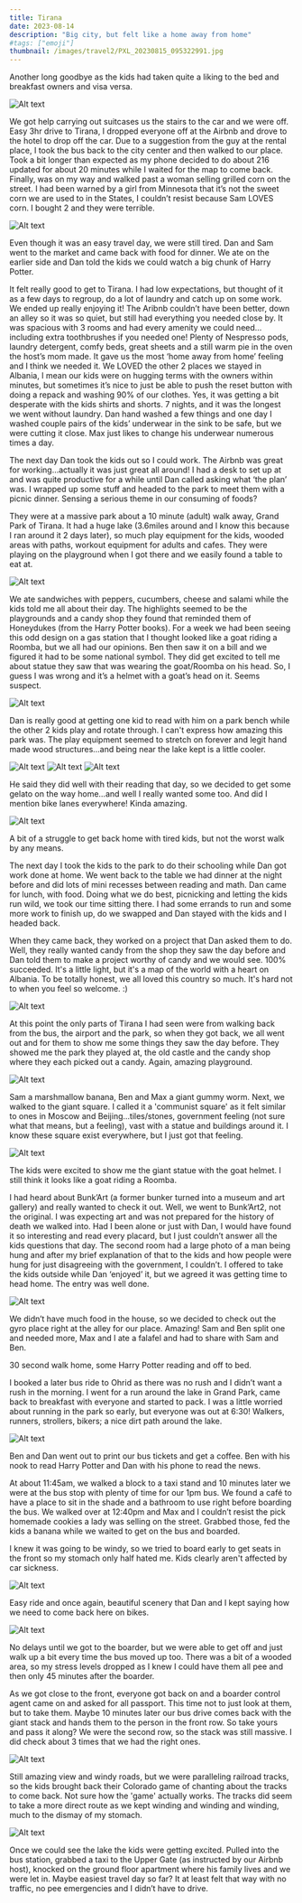 ```yaml
---
title: Tirana
date: 2023-08-14
description: "Big city, but felt like a home away from home"
#tags: ["emoji"]
thumbnail: /images/travel2/PXL_20230815_095322991.jpg
---
```


Another long goodbye as the kids had taken quite a liking to the bed and breakfast owners and visa versa. 

![Alt text](/images/travel2/PXL_20230812_071730549.jpg)

We got help carrying out suitcases us the stairs to the car and we were off. Easy 3hr drive to Tirana, I dropped everyone off at the Airbnb and drove to the hotel to drop off the car. Due to a suggestion from the guy at the rental place, I took the bus back to the city center and then walked to our place. Took a bit longer than expected as my phone decided to do about 216 updated for about 20 minutes while I waited for the map to come back. Finally, was on my way and walked past a woman selling grilled corn on the street. I had been warned by a girl from Minnesota that it’s not the sweet corn we are used to in the States, I couldn’t resist because Sam LOVES corn. I bought 2 and they were terrible. 

![Alt text](/images/travel2/PXL_20230813_142841962.jpg)

Even though it was an easy travel day, we were still tired. Dan and Sam went to the market and came back with food for dinner. We ate on the earlier side and Dan told the kids we could watch a big chunk of Harry Potter.

It felt really good to get to Tirana. I had low expectations, but thought of it as a few days to regroup, do a lot of laundry and catch up on some work. We ended up really enjoying it! The Aribnb couldn’t have been better, down an alley so it was so quiet, but still had everything you needed close by. It was spacious with 3 rooms and had every amenity we could need…including extra toothbrushes if you needed one! Plenty of Nespresso pods, laundry detergent, comfy beds, great sheets and a still warm pie in the oven the host’s mom made. It gave us the most ‘home away from home’ feeling and I think we needed it. We LOVED the other 2 places we stayed in Albania, I mean our kids were on hugging terms with the owners within minutes, but sometimes it’s nice to just be able to push the reset button with doing a repack and washing 90% of our clothes. Yes, it was getting a bit desperate with the kids shirts and shorts. 7 nights, and it was the longest we went without laundry. Dan hand washed a few things and one day I washed couple pairs of the kids’ underwear in the sink to be safe, but we were cutting it close. Max just likes to change his underwear numerous times a day.

The next day Dan took the kids out so I could work. The Airbnb was great for working…actually it was just great all around! I had a desk to set up at and was quite productive for a while until Dan called asking what ‘the plan’ was. I wrapped up some stuff and headed to the park to meet them with a picnic dinner. Sensing a serious theme in our consuming of foods?

They were at a massive park about a 10 minute (adult) walk away, Grand Park of Tirana. It had a huge lake (3.6miles around and I know this because I ran around it 2 days later), so much play equipment for the kids, wooded areas with paths, workout equipment for adults and cafes. They were playing on the playground when I got there and we easily found a table to eat at. 

![Alt text](/images/travel2/PXL_20230814_145601455.jpg)

We ate sandwiches with peppers, cucumbers, cheese and salami while the kids told me all about their day. The highlights seemed to be the playgrounds and a candy shop they found that reminded them of Honeydukes (from the Harry Potter books). For a week we had been seeing this odd design on a gas station that I thought looked like a goat riding a Roomba, but we all had our opinions. Ben then saw it on a bill and we figured it had to be some national symbol. They did get excited to tell me about statue they saw that was wearing the goat/Roomba on his head. So, I guess I was wrong and it’s a helmet with a goat’s head on it. Seems suspect. 

![Alt text](/images/travel2/PXL_20230813_110932446.MP.jpg)

Dan is really good at getting one kid to read with him on a park bench while the other 2 kids play and rotate through. I can't express how amazing this park was. The play equipment seemed to stretch on forever and legit hand made wood structures...and being near the lake kept is a little cooler.

![Alt text](/images/travel2/PXL_20230815_102933844.jpg)
![Alt text](/images/travel2/PXL_20230815_103030663.jpg)
![Alt text](/images/travel2/PXL_20230815_095543490.jpg)

He said they did well with their reading that day, so we decided to get some gelato on the way home…and well I really wanted some too. And did I mention bike lanes everywhere! Kinda amazing.

![Alt text](/images/travel2/PXL_20230815_103401521.jpg)

A bit of a struggle to get back home with tired kids, but not the worst walk by any means.

The next day I took the kids to the park to do their schooling while Dan got work done at home. We went back to the table we had dinner at the night before and did lots of mini recesses between reading and math. Dan came for lunch, with food. Doing what we do best, picnicking and letting the kids run wild, we took our time sitting there. I had some errands to run and some more work to finish up, do we swapped and Dan stayed with the kids and I headed back.

When they came back, they worked on a project that Dan asked them to do. Well, they really wanted candy from the shop they saw the day before and Dan told them to make a project worthy of candy and we would see. 100% succeeded. It's a little light, but it's a map of the world with a heart on Albania. To be totally honest, we all loved this country so much. It's hard not to when you feel so welcome. :)

![Alt text](/images/travel2/PXL_20230816_092829016.jpg)

At this point the only parts of Tirana I had seen were from walking back from the bus, the airport and the park, so when they got back, we all went out and for them to show me some things they saw the day before. They showed me the park they played at, the old castle and the candy shop where they each picked out a candy. Again, amazing playground.

![Alt text](/images/travel2/PXL_20230815_144028395.jpg)

Sam a marshmallow banana, Ben and Max a giant gummy worm. Next, we walked to the giant square. I called it a 'communist square' as it felt similar to ones in Moscow and Beijing...tiles/stones, government feeling (not sure what that means, but a feeling), vast with a statue and buildings around it. I know these square exist everywhere, but I just got that feeling. 

![Alt text](/images/travel2/PXL_20230814_125013872.jpg)

The kids were excited to show me the giant statue with the goat helmet. I still think it looks like a goat riding a Roomba.

I had heard about Bunk’Art (a former bunker turned into a museum and art gallery) and really wanted to check it out. Well, we went to Bunk’Art2, not the original. I was expecting art and was not prepared for the history of death we walked into. Had I been alone or just with Dan, I would have found it so interesting and read every placard, but I just couldn’t answer all the kids questions that day. The second room had a large photo of a man being hung and after my brief explanation of that to the kids and how people were hung for just disagreeing with the government, I couldn’t. I offered to take the kids outside while Dan ‘enjoyed’ it, but we agreed it was getting time to head home. The entry was well done.

![Alt text](/images/travel2/PXL_20230815_152031307.jpg)

We didn’t have much food in the house, so we decided to check out the gyro place right at the alley for our place. Amazing! Sam and Ben split one and needed more, Max and I ate a falafel and had to share with Sam and Ben.

30 second walk home, some Harry Potter reading and off to bed.

I booked a later bus ride to Ohrid as there was no rush and I didn’t want a rush in the morning. I went for a run around the lake in Grand Park, came back to breakfast with everyone and started to pack. I was a little worried about running in the park so early, but everyone was out at 6:30! Walkers, runners, strollers, bikers; a nice dirt path around the lake.

![Alt text](/images/travel2/PXL_20230816_043242333.jpg)

Ben and Dan went out to print our bus tickets and get a coffee. Ben with his nook to read Harry Potter and Dan with his phone to read the news.

At about 11:45am, we walked a block to a taxi stand and 10 minutes later we were at the bus stop with plenty of time for our 1pm bus. We found a café to have a place to sit in the shade and a bathroom to use right before boarding the bus. We walked over at 12:40pm and Max and I couldn’t resist the pick homemade cookies a lady was selling on the street. Grabbed those, fed the kids a banana while we waited to get on the bus and boarded. 

I knew it was going to be windy, so we tried to board early to get seats in the front so my stomach only half hated me. Kids clearly aren't affected by car sickness.

![Alt text](/images/travel2/PXL_20230816_105156565.jpg)

Easy ride and once again, beautiful scenery that Dan and I kept saying how we need to come back here on bikes. 

![Alt text](/images/travel2/PXL_20230816_121842450.jpg)

No delays until we got to the boarder, but we were able to get off and just walk up a bit every time the bus moved up too. There was a bit of a wooded area, so my stress levels dropped as I knew I could have them all pee and then only 45 minutes after the boarder.

As we got close to the front, everyone got back on and a boarder control agent came on and asked for all passport. This time not to just look at them, but to take them. Maybe 10 minutes later our bus drive comes back with the giant stack and hands them to the person in the front row. So take yours and pass it along? We were the second row, so the stack was still massive. I did check about 3 times that we had the right ones.

![Alt text](/images/travel2/PXL_20230816_140514638.MP.jpg)

Still amazing view and windy roads, but we were paralleling railroad tracks, so the kids brought back their Colorado game of chanting about the tracks to come back. Not sure how the 'game' actually works. The tracks did seem to take a more direct route as we kept winding and winding and winding, much to the dismay of my stomach.

![Alt text](/images/travel2/PXL_20230816_124730284.MP.jpg)

Once we could see the lake the kids were getting excited. Pulled into the bus station, grabbed a taxi to the Upper Gate (as instructed by our Airbnb host), knocked on the ground floor apartment where his family lives and we were let in. Maybe easiest travel day so far? It at least felt that way with no traffic, no pee emergencies and I didn’t have to drive.